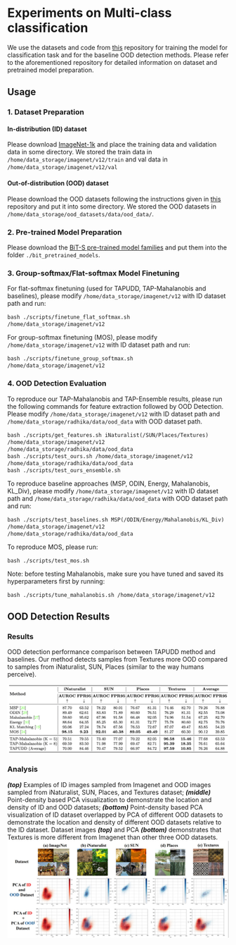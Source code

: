 # Experiments on Multi-class classification

We use the datasets and code from [this](https://github.com/deeplearning-wisc/large_scale_ood) repository for training the model for classification task and for the baseline OOD detection methods. Please refer to the aforementioned repository for detailed information on dataset and pretrained model preparation.

## Usage

### 1. Dataset Preparation

#### In-distribution (ID) dataset
Please download [ImageNet-1k](http://www.image-net.org/challenges/LSVRC/2012/index) and place the training data and validation data in some directory. We stored the train data in `/home/data_storage/imagenet/v12/train` and val data in `/home/data_storage/imagenet/v12/val`

#### Out-of-distribution (OOD) dataset
Please download the OOD datasets following the instructions given in [this](https://github.com/deeplearning-wisc/large_scale_ood) repository and put it into some directory. We stored the OOD datasets in `/home/data_storage/ood_datasets/data/ood_data/`.

### 2. Pre-trained Model Preparation

Please download the [BiT-S pre-trained model families](https://github.com/google-research/big_transfer)
and put them into the folder `./bit_pretrained_models`.


### 3. Group-softmax/Flat-softmax Model Finetuning

For flat-softmax finetuning (used for TAPUDD, TAP-Mahalanobis and baselines), please modify `/home/data_storage/imagenet/v12` with ID dataset path and run:

```
bash ./scripts/finetune_flat_softmax.sh /home/data_storage/imagenet/v12
```

For group-softmax finetuning (MOS), please modify `/home/data_storage/imagenet/v12` with ID dataset path and run:

```
bash ./scripts/finetune_group_softmax.sh /home/data_storage/imagenet/v12
```


### 4. OOD Detection Evaluation

To reproduce our TAP-Mahalanobis and TAP-Ensemble results, please run the following commands for feature extraction followed by OOD Detection. Please modify `/home/data_storage/imagenet/v12` with ID dataset path and `/home/data_storage/radhika/data/ood_data` with OOD dataset path.
```
bash ./scripts/get_features.sh iNaturalist(/SUN/Places/Textures) /home/data_storage/imagenet/v12 /home/data_storage/radhika/data/ood_data
bash ./scripts/test_ours.sh /home/data_storage/imagenet/v12 /home/data_storage/radhika/data/ood_data
bash ./scripts/test_ours_ensemble.sh 
```

To reproduce baseline approaches (MSP, ODIN, Energy, Mahalanobis, KL_Div), please modify `/home/data_storage/imagenet/v12` with ID dataset path and `/home/data_storage/radhika/data/ood_data` with OOD dataset path and run:
```
bash ./scripts/test_baselines.sh MSP(/ODIN/Energy/Mahalanobis/KL_Div) /home/data_storage/imagenet/v12 /home/data_storage/radhika/data/ood_data
```

To reproduce MOS, please run:
```
bash ./scripts/test_mos.sh
```

Note: before testing Mahalanobis, make sure you have tuned and saved its hyperparameters first by running:
```
bash ./scripts/tune_mahalanobis.sh /home/data_storage/imagenet/v12
```

## OOD Detection Results

### Results
OOD detection performance comparison between TAPUDD method and baselines. Our method detects samples from Textures more OOD compared to samples from iNaturalist, SUN, Places (similar to the way humans perceive).

![results](images/multi-class-results.png)

### Analysis
***(top)*** Examples of ID images sampled from Imagenet and OOD images sampled from iNaturalist, SUN, Places, and Textures dataset; ***(middle)*** Point-density based PCA visualization to demonstrate the location and density of ID and OOD datasets; ***(bottom)*** Point-density based PCA visualization of ID dataset overlapped by PCA of different OOD datasets to demonstrate the location and density of different OOD datasets relative to the ID dataset. Dataset images ***(top)*** and PCA ***(bottom)*** demonstrates that Textures is more different from Imagenet than other three OOD datasets.
![pca_results](images/pca5.jpeg)
